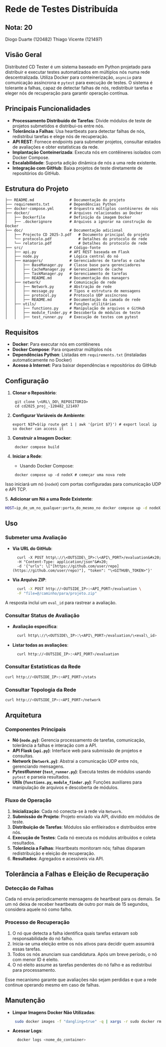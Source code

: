 # Rede de Testes Distribuída

## Nota: 20
Diogo Duarte (120482)
Thiago Vicente (121497)

## Visão Geral

Distributed CD Tester é um sistema baseado em Python projetado para distribuir e executar testes automatizados em múltiplos nós numa rede descentralizada. Utiliza Docker para conteinerização, `asyncio` para comunicação assíncrona e `pytest` para execução de testes. O sistema é tolerante a falhas, capaz de detectar falhas de nós, redistribuir tarefas e eleger nós de recuperação para garantir operação contínua.

## Principais Funcionalidades

- **Processamento Distribuído de Tarefas**: Divide módulos de teste de projetos submetidos e distribui-os entre nós.
- **Tolerância a Falhas**: Usa heartbeats para detectar falhas de nós, redistribui tarefas e elege nós de recuperação.
- **API REST**: Fornece endpoints para submeter projetos, consultar estados de avaliações e obter estatísticas da rede.
- **Implantação Conteinerizada**: Executa nós em contêineres isolados com Docker Compose.
- **Escalabilidade**: Suporta adição dinâmica de nós a uma rede existente.
- **Integração com GitHub**: Baixa projetos de teste diretamente de repositórios do GitHub.

## Estrutura do Projeto

```
├── README.md                # Documentação do projeto
├── requirements.txt         # Dependências Python
├── docker-compose.yml       # Orquestra múltiplos contêineres de nós
├── docker/                  # Arquivos relacionados ao Docker
│   ├── Dockerfile           # Definição da imagem Docker
│   ├── .dockerignore        # Arquivos a ignorar na construção do Docker
├── doc/                     # Documentação adicional
│   ├── Projecto CD 2025-3.pdf   # Documento principal do projeto
│   └── protocolo.pdf            # Detalhes do protocolo de rede
│   └── relatorio.pdf            # Detalhes do protocolo de rede
├── src/                     # Código-fonte
│   ├── api.py               # API REST baseada em Flask
│   ├── node.py              # Lógica central do nó
│   ├── managers/            # Gerenciadores de tarefas e cache
│   │   ├── BaseManager.py   # Classe base para gerenciadores
│   │   ├── CacheManager.py  # Gerenciamento de cache
│   │   ├── TaskManager.py   # Gerenciamento de tarefas
│   │   ├── README.md        # Documentação dos managers
│   ├── network/             # Comunicação de rede
│   │   ├── Network.py       # Abstração de rede
│   │   ├── message.py       # Tipos e estrutura de mensagens
│   │   ├── protocol.py      # Protocolo UDP assíncrono
│   │   ├── README.md        # Documentação da camada de rede
│   ├── utils/               # Funções utilitárias
│   │   ├── functions.py     # Manipulação de arquivos e GitHub
│   │   ├── module_finder.py # Descoberta de módulos de teste
│   │   ├── test_runner.py   # Execução de testes com pytest
```

## Requisitos

- **Docker**: Para executar nós em contêineres
- **Docker Compose**: Para orquestrar múltiplos nós
- **Dependências Python**: Listadas em `requirements.txt` (instaladas automaticamente no Docker)
- **Acesso à Internet**: Para baixar dependências e repositórios do GitHub

## Configuração

1. **Clonar o Repositório**:

   ```
    git clone \<URL\_DO\_REPOSITORIO>
    cd cd2025_proj_-120482_121497
   ```

2. **Configurar Variáveis de Ambiente**:

   ```
   export NIP=$(ip route get 1 | awk '{print $7}') # export local ip so docker can access it
   ```

3. **Construir a Imagem Docker**:

   ```
    docker compose build
   ```

4. **Iniciar a Rede**:

   - Usando Docker Compose:

   ```
    docker compose up -d nodeX # começar uma nova rede
   ```

Isso iniciará um nó (`nodeX`) com portas configuradas para comunicação UDP e API TCP.

5\. **Adicionar um Nó a uma Rede Existente**:

```bash
HOST=ip_de_um_no_qualquer:porta_do_mesmo_no docker compose up -d nodeX # adicionar um novo nó à rede
```

## Uso

### Submeter uma Avaliação

- **Via URL do GitHub**:

  ```
    curl -X POST http\://\<OUTSIDE\_IP>:\<API\_PORT>/evaluation&#x20;
    -H "Content-Type: application/json"&#x20;
    -d '{"urls": \["[https://github.com/user/repo](https://github.com/user/repo)"], "token": "\<GITHUB\_TOKEN>"}'
  ```

* **Via Arquivo ZIP**:
  ```bash
    curl -X POST http://<OUTSIDE_IP>:<API_PORT>/evaluation \
    -F "file=@/caminho/para/projeto.zip"
  ```

A resposta inclui um `eval_id` para rastrear a avaliação.

### Consultar Status de Avaliação

- **Avaliação específica**:

  ```bash
    curl http\://\<OUTSIDE\_IP>:\<API\_PORT>/evaluation/\<eval\_id>
  ```

* **Listar todas as avaliações**:
  ```bash
    curl http://<OUTSIDE_IP>:<API_PORT>/evaluation
  ```

### Consultar Estatísticas da Rede

```bash
curl http://<OUTSIDE_IP>:<API_PORT>/stats
```

### Consultar Topologia da Rede

```bash
curl http://<OUTSIDE_IP>:<API_PORT>/network
```

## Arquitetura

### Componentes Principais

- **Nó (`node.py`)**: Gerencia processamento de tarefas, comunicação, tolerância a falhas e interação com a API.
- **API Flask (`api.py`)**: Interface web para submissão de projetos e consultas.
- **Network (`Network.py`)**: Abstrai a comunicação UDP entre nós, gerenciando mensagens.
- **PytestRunner (`test_runner.py`)**: Executa testes de módulos usando `pytest` e parseia resultados.
- **Utils (`functions.py`, `module_finder.py`)**: Funções auxiliares para manipulação de arquivos e descoberta de módulos.

### Fluxo de Operação

1. **Inicialização**: Cada nó conecta-se à rede via `Network`.
2. **Submissão de Projeto**: Projeto enviado via API, dividido em módulos de teste.
3. **Distribuição de Tarefas**: Módulos são enfileirados e distribuídos entre nós.
4. **Execução de Testes**: Cada nó executa os módulos atribuídos e coleta resultados.
5. **Tolerância a Falhas**: Heartbeats monitoram nós; falhas disparam redistribuição e eleição de recuperação.
6. **Resultados**: Agregados e acessíveis via API.

## Tolerância a Falhas e Eleição de Recuperação

### Detecção de Falhas

Cada nó envia periodicamente mensagens de heartbeat para os demais. Se um nó deixa de receber heartbeats de outro por mais de 15 segundos, considera aquele nó como falho.

### Processo de Recuperação

1. O nó que detecta a falha identifica quais tarefas estavam sob responsabilidade do nó falho.
2. Inicia-se uma eleição entre os nós ativos para decidir quem assumirá essas tarefas.
3. Todos os nós anunciam sua candidatura. Após um breve período, o nó com menor ID é eleito.
4. O nó eleito assume as tarefas pendentes do nó falho e as redistribui para processamento.

Esse mecanismo garante que avaliações não sejam perdidas e que a rede continue operando mesmo em caso de falhas.

## Manutenção

- **Limpar Imagens Docker Não Utilizadas**:

  ```bash
   sudo docker images -f "dangling=true" -q | xargs -r sudo docker rmi
  ```

* **Acessar Logs**:
  ```bash
    docker logs <nome_do_container>
  ```
